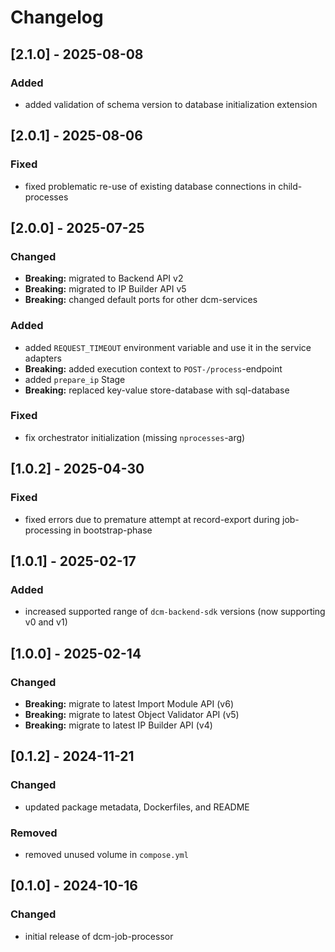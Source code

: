 # Changelog

## [2.1.0] - 2025-08-08

### Added

- added validation of schema version to database initialization extension

## [2.0.1] - 2025-08-06

### Fixed

- fixed problematic re-use of existing database connections in child-processes

## [2.0.0] - 2025-07-25

### Changed

- **Breaking:** migrated to Backend API v2
- **Breaking:** migrated to IP Builder API v5
- **Breaking:** changed default ports for other dcm-services

### Added

- added `REQUEST_TIMEOUT` environment variable and use it in the service adapters
- **Breaking:** added execution context to `POST-/process`-endpoint
- added `prepare_ip` Stage
- **Breaking:** replaced key-value store-database with sql-database

### Fixed

- fix orchestrator initialization (missing `nprocesses`-arg)

## [1.0.2] - 2025-04-30

### Fixed

- fixed errors due to premature attempt at record-export during job-processing in bootstrap-phase

## [1.0.1] - 2025-02-17

### Added

- increased supported range of `dcm-backend-sdk` versions (now supporting v0 and v1)

## [1.0.0] - 2025-02-14

### Changed

- **Breaking:** migrate to latest Import Module API (v6)
- **Breaking:** migrate to latest Object Validator API (v5)
- **Breaking:** migrate to latest IP Builder API (v4)

## [0.1.2] - 2024-11-21

### Changed

- updated package metadata, Dockerfiles, and README

### Removed

- removed unused volume in `compose.yml`

## [0.1.0] - 2024-10-16

### Changed

- initial release of dcm-job-processor
